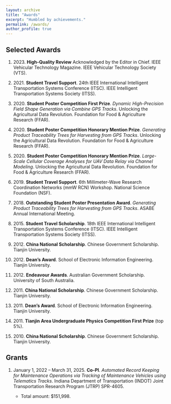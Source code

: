 ```yaml
---
layout: archive
title: "Awards"
excerpt: "Humbled by achievements."
permalink: /awards/
author_profile: true
---
```


## Selected Awards

1.  2023\. **High-Quality Review** Acknowledged by the Editor in Chief. IEEE Vehicular Technology Magazine. IEEE Vehicular Technology Society (VTS).

2.  2021\. **Student Travel Support**. 24th IEEE International Intelligent Transportation Systems Conference (ITSC). IEEE Intelligent Transportation Systems Society (ITSS).

3.  2020\. **Student Poster Competition First Prize**. *Dynamic High-Precision Field Shape Generation via Combine GPS Tracks*. Unlocking the Agricultural Data Revolution. Foundation for Food & Agriculture Research (FFAR).

4.  2020\. **Student Poster Competition Honorary Mention Prize**. *Generating Product Traceability Trees for Harvesting from GPS Tracks*. Unlocking the Agricultural Data Revolution. Foundation for Food & Agriculture Research (FFAR).

5.  2020\. **Student Poster Competition Honorary Mention Prize**. *Large-Scale Cellular Coverage Analyses for UAV Data Relay via Channel Modeling*. Unlocking the Agricultural Data Revolution. Foundation for Food & Agriculture Research (FFAR).

6.  2019\. **Student Travel Support**. 6th Millimeter-Wave Research Coordination Networks (mmW RCN) Workshop. National Science Foundation (NSF).

7.  2018\. **Outstanding Student Poster Presentation Award**. *Generating Product Traceability Trees for Harvesting from GPS Tracks*. ASABE Annual International Meeting.

8.  2015\. **Student Travel Scholarship**. 18th IEEE International Intelligent Transportation Systems Conference (ITSC). IEEE Intelligent Transportation Systems Society (ITSS).

9.  2012\. **China National Scholarship**. Chinese Government Scholarship. Tianjin University.

10. 2012\. **Dean’s Award**. School of Electronic Information Engineering. Tianjin University.

11. 2012\. **Endeavour Awards**. Australian Government Scholarship. University of South Australia.

12. 2011\. **China National Scholarship**. Chinese Government Scholarship. Tianjin University.

13. 2011\. **Dean’s Award**. School of Electronic Information Engineering. Tianjin University.

14. 2011\. **Tianjin Area Undergraduate Physics Competition First Prize** (top 5%).

15. 2010\. **China National Scholarship**. Chinese Government Scholarship. Tianjin University.

## Grants

1.  January 1, 2022 – March 31, 2025. **Co-PI**. *Automated Record Keeping for Maintenance Operations via Tracking of Maintenance Vehicles using Telematics Tracks*. Indiana Department of Transportation (INDOT) Joint Transportation Research Program (JTRP) SPR-4605.

    - Total amount: \$151,998.
